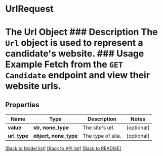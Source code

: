 # UrlRequest

# The Url Object ### Description The `Url` object is used to represent a candidate's website.  ### Usage Example Fetch from the `GET Candidate` endpoint and view their website urls.
## Properties
Name | Type | Description | Notes
------------ | ------------- | ------------- | -------------
**value** | **str, none_type** | The site&#39;s url. | [optional] 
**url_type** | **object, none_type** | The type of site. | [optional] 

[[Back to Model list]](../README.md#documentation-for-models) [[Back to API list]](../README.md#documentation-for-api-endpoints) [[Back to README]](../README.md)


